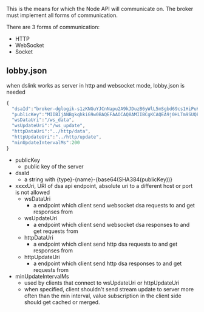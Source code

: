 This is the means for which the Node API will communicate on. The broker must implement all forms of communication.

There are 3 forms of communication:

* HTTP
* WebSocket
* Socket


## lobby.json
when dslink works as server in http and websocket mode, lobby.json is needed
```javascript
{
  "dsaId":"broker-dglogik-s1zKNGuYJCnNapu2A9kJDuzB6yWlL5mSgbd69cs1HiPuKXMeK8mnipXxcslnFHBt",
  "publicKey":"MIIBIjANBgkqhkiG9w0BAQEFAAOCAQ8AMIIBCgKCAQEA9j0HLTm9SUQEv12mJ/4DkdpKRZaz8lo0KCWmBFeQmf709o7gpqQ/9xWqUf4klHz+M0pQpsrNobRKjQEGMDgbRMwt+rIAmPjeJg9BcguqbUkVTqBxUt1cAKNfxbs+J0NQhPAxihD4tSHedCTEZjrmgQ3opvatrNHTPdjOxzDcwh+cUGmGt4+GoPH6uIH/1aLdOjLJwSPxJyx/O2ednXhmcIOaB7q955tA0Acz6YdVjbpy7iKGP/xh9Hl1MVh+uVvypEI8LvZjj+M44au0fDvTMffnCKHV0OjM1M4EHCbJjgPKt1L4h9EToyVANGVS/7Mt6herO3SL44iyVFj3q2r+2QIDAQAB",
  "wsDataUri":"/ws_data",
  "wsUpdateUri":"/ws_update",
  "httpDataUri":"../http/data",
  "httpUpdateUri":"../http/update",
  "minUpdateIntervalMs":200
}
```
 - publicKey
   - public key of the server
 - dsaId
   - a string with {type}-{name}-{base64(SHA384(publicKey))}
 - xxxxUri, URI of dsa api endpoint, absolute uri to a different host or port is not allowed
   - wsDataUri
     - a endpoint which client send websocket dsa requests to and get responses from
   - wsUpdateUri
     - a endpoint which client send websocket dsa responses to and get requests from
   - httpDataUri
     - a endpoint which client send http dsa requests to and get responses from
   - httpUpdateUri
     - a endpoint which client send http dsa responses to and get requests from
 - minUpdateIntervalMs
   - used by clients that connect to wsUpdateUri or httpUpdateUri
   - when specified, client shouldn't send stream update to server more often than the min interval, value subscription in the client side should get cached or merged.
